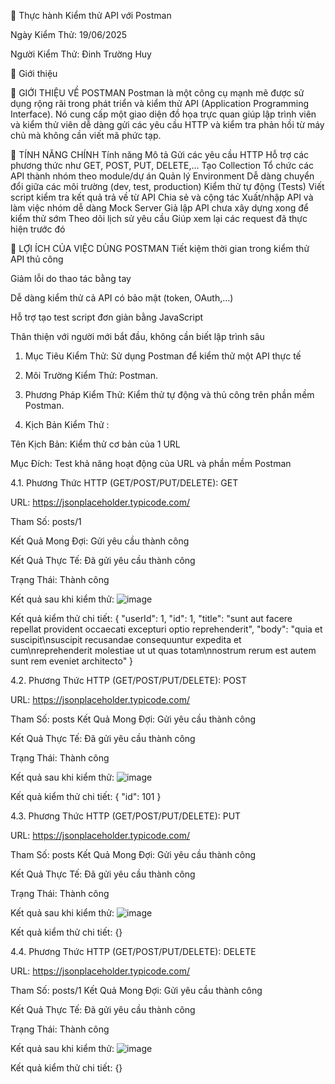 🧪 Thực hành Kiểm thử API với Postman

Ngày Kiểm Thử: 19/06/2025

Người Kiểm Thử: Đinh Trường Huy

🚀 Giới thiệu

🧰 GIỚI THIỆU VỀ POSTMAN
Postman là một công cụ mạnh mẽ được sử dụng rộng rãi trong phát triển và kiểm thử API (Application Programming Interface). Nó cung cấp một giao diện đồ họa trực quan giúp lập trình viên và kiểm thử viên dễ dàng gửi các yêu cầu HTTP và kiểm tra phản hồi từ máy chủ mà không cần viết mã phức tạp.

🔑 TÍNH NĂNG CHÍNH
Tính năng	Mô tả
Gửi các yêu cầu HTTP	Hỗ trợ các phương thức như GET, POST, PUT, DELETE,...
Tạo Collection	Tổ chức các API thành nhóm theo module/dự án
Quản lý Environment	Dễ dàng chuyển đổi giữa các môi trường (dev, test, production)
Kiểm thử tự động (Tests)	Viết script kiểm tra kết quả trả về từ API
Chia sẻ và cộng tác	Xuất/nhập API và làm việc nhóm dễ dàng
Mock Server	Giả lập API chưa xây dựng xong để kiểm thử sớm
Theo dõi lịch sử yêu cầu	Giúp xem lại các request đã thực hiện trước đó

🎯 LỢI ÍCH CỦA VIỆC DÙNG POSTMAN
Tiết kiệm thời gian trong kiểm thử API thủ công

Giảm lỗi do thao tác bằng tay

Dễ dàng kiểm thử cả API có bảo mật (token, OAuth,...)

Hỗ trợ tạo test script đơn giản bằng JavaScript

Thân thiện với người mới bắt đầu, không cần biết lập trình sâu
1. Mục Tiêu Kiểm Thử: Sử dụng Postman để kiểm thử một API thực tế

2. Môi Trường Kiểm Thử: Postman.

3. Phương Pháp Kiểm Thử: Kiểm thử tự động và thủ công trên phần mềm Postman.

4. Kịch Bản Kiểm Thử :

Tên Kịch Bản: Kiểm thử cơ bản của 1 URL

Mục Đích: Test khả năng hoạt động của URL và phần mềm Postman

4.1. Phương Thức HTTP (GET/POST/PUT/DELETE): GET

URL: https://jsonplaceholder.typicode.com/

Tham Số: posts/1

Kết Quả Mong Đợi: Gửi yêu cầu thành công

Kết Quả Thực Tế: Đã gửi yêu cầu thành công

Trạng Thái: Thành công

Kết quả sau khi kiểm thử:
![image](https://github.com/user-attachments/assets/c9607907-7e3d-4ee9-828e-de5f4f803796)


Kết quả kiểm thử chi tiết:
{
    "userId": 1,
    "id": 1,
    "title": "sunt aut facere repellat provident occaecati excepturi optio reprehenderit",
    "body": "quia et suscipit\nsuscipit recusandae consequuntur expedita et cum\nreprehenderit molestiae ut ut quas totam\nnostrum rerum est autem sunt rem eveniet architecto"
}


4.2. Phương Thức HTTP (GET/POST/PUT/DELETE): POST

URL: https://jsonplaceholder.typicode.com/

Tham Số: posts
Kết Quả Mong Đợi: Gửi yêu cầu thành công

Kết Quả Thực Tế: Đã gửi yêu cầu thành công

Trạng Thái: Thành công

Kết quả sau khi kiểm thử:
![image](https://github.com/user-attachments/assets/98201830-5d7e-47f7-851e-2987630d31a7)

Kết quả kiểm thử chi tiết:
{
    "id": 101
}

4.3. Phương Thức HTTP (GET/POST/PUT/DELETE): PUT

URL: https://jsonplaceholder.typicode.com/

Tham Số: posts
Kết Quả Mong Đợi: Gửi yêu cầu thành công

Kết Quả Thực Tế: Đã gửi yêu cầu thành công

Trạng Thái: Thành công

Kết quả sau khi kiểm thử:
![image](https://github.com/user-attachments/assets/aff67bbf-db5a-4731-a5fd-2aaccf9476a3)


Kết quả kiểm thử chi tiết:
{}

4.4. Phương Thức HTTP (GET/POST/PUT/DELETE): DELETE 

URL: https://jsonplaceholder.typicode.com/

Tham Số: posts/1
Kết Quả Mong Đợi: Gửi yêu cầu thành công

Kết Quả Thực Tế: Đã gửi yêu cầu thành công

Trạng Thái: Thành công

Kết quả sau khi kiểm thử:
![image](https://github.com/user-attachments/assets/07f796e5-baf9-4c4d-bffb-115f10658583)



Kết quả kiểm thử chi tiết:
{}







